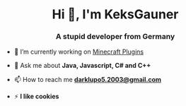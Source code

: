 <h1 align="center">Hi 👋, I'm KeksGauner</h1>
<h3 align="center">A stupid developer from Germany</h3>

- 🔭 I’m currently working on [Minecraft Plugins](https://github.com/cookieleaks)

- 💬 Ask me about **Java, Javascript, C# and C++**

- 📫 How to reach me **darklupo5.2003@gmail.com**

- ⚡ **I like cookies**
